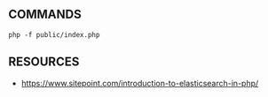 ## COMMANDS

```
php -f public/index.php
```

## RESOURCES
- https://www.sitepoint.com/introduction-to-elasticsearch-in-php/